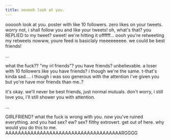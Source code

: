 ```yaml
---
title: oooooh look at you.
---
```


oooooh look at you. poster with like 10 followers. zero likes on your tweets. worry not, i shall follow you and like your tweets! oh, what's that? you REPLIED to my tweet? sweet! we're hitting it offffff... oooh you're retweeting my retweets nowww, youre feed is basiclaly meeeeeeeee. we could be best friends!

...

what the fuck?? "my irl friends"? you have friends? unbelievable. a loser with 10 followers like you have friends? i though we're the same. t-that's kinda sad.... i though i was soo generous with the attention i've given you but yo're have mor friends than me..?

it's okay. we'll never be best friends, just normal mutuals. don't worry, i still love you, i'll still shower you with attention.

...

GIRLFRIEND? what the fuck is wrong with you. now you've ruined everything. and you had sex? ew? sex? filthy extrovert. get out of here. why would you do this to me. AAAAAAAAAAAAAAAAAAAAAAAAAAAAAAAAAAAAARGGGG
